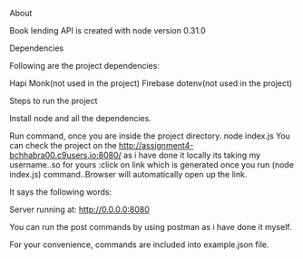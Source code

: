 About

Book lending API is created with node version 0.31.0

Dependencies

Following are the project dependencies:

Hapi
Monk(not used in the project)
Firebase
dotenv(not used in the project)

Steps to run the project

Install node and all the dependencies.

Run command, once you are inside the project directory.
node index.js
You can check the project on the http://assignment4-bchhabra00.c9users.io:8080/ as i have done it locally its taking my username..so for yours :click on link which is generated once you run (node index.js) command..Browser will automatically open up the link. 

It says the following words:

Server running at: http://0.0.0.0:8080

You can run the post commands by using postman as i have done it myself.

For your convenience, commands are included into example.json file.


